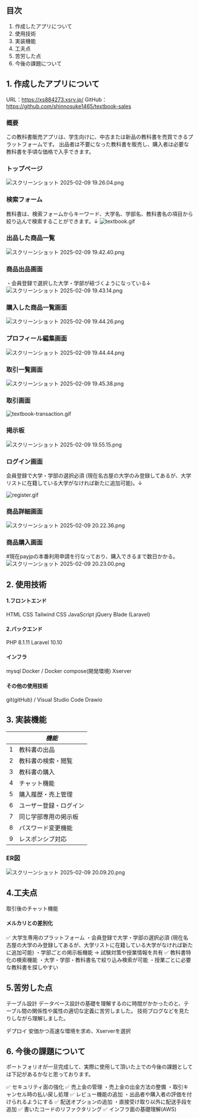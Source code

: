 ## 目次
1. 作成したアプリについて
2. 使用技術
3. 実装機能
4. 工夫点
5. 苦労した点
6. 今後の課題について

## 1. 作成したアプリについて
URL：https://xs884273.xsrv.jp/
GitHub：https://github.com/shinnosuke1465/textbook-sales

### 概要
この教科書販売アプリは、学生向けに、中古または新品の教科書を売買できるプラットフォームです。
出品者は不要になった教科書を販売し、購入者は必要な教科書を手頃な価格で入手できます。

### トップページ
![スクリーンショット 2025-02-09 19.26.04.png](https://qiita-image-store.s3.ap-northeast-1.amazonaws.com/0/3457929/fca4e087-4dc1-6409-d497-cca09025dd52.png)

### 検索フォーム
教科書は、検索フォームからキーワード、大学名、学部名、教科書名の項目から絞り込んで検索することができます。↓
![textbook.gif](https://qiita-image-store.s3.ap-northeast-1.amazonaws.com/0/3457929/02ec5c13-a4f0-a9e2-92f6-8aa9d3ae5800.gif)

### 出品した商品一覧
![スクリーンショット 2025-02-09 19.42.40.png](https://qiita-image-store.s3.ap-northeast-1.amazonaws.com/0/3457929/cc6b2775-9dfb-ad2c-0bed-71936c027e47.png)

### 商品出品画面
・会員登録で選択した大学・学部が紐づくようになっている↓
![スクリーンショット 2025-02-09 19.43.14.png](https://qiita-image-store.s3.ap-northeast-1.amazonaws.com/0/3457929/a8ed7861-ccb1-07bc-a539-836fbaf54504.png)

### 購入した商品一覧画面
![スクリーンショット 2025-02-09 19.44.26.png](https://qiita-image-store.s3.ap-northeast-1.amazonaws.com/0/3457929/e0f4002c-8870-b1d5-a582-658d6b879746.png)

### プロフィール編集画面
![スクリーンショット 2025-02-09 19.44.44.png](https://qiita-image-store.s3.ap-northeast-1.amazonaws.com/0/3457929/86f7ae04-844b-39f8-28cb-d337b843279a.png)

### 取引一覧画面
![スクリーンショット 2025-02-09 19.45.38.png](https://qiita-image-store.s3.ap-northeast-1.amazonaws.com/0/3457929/1e20c039-ec8a-bce4-fb38-9351c4ef3733.png)

### 取引画面
![textbook-transaction.gif](https://qiita-image-store.s3.ap-northeast-1.amazonaws.com/0/3457929/ade2aecd-4b88-35d7-45ef-2d2d2f8e9b92.gif)

### 掲示板
![スクリーンショット 2025-02-09 19.55.15.png](https://qiita-image-store.s3.ap-northeast-1.amazonaws.com/0/3457929/a138f830-aef8-5982-17fb-5673be5f8d98.png)

### ログイン画面
会員登録で大学・学部の選択必須 (現在名古屋の大学のみ登録してあるが、大学リストに在籍している大学がなければ新たに追加可能)。↓

![register.gif](https://qiita-image-store.s3.ap-northeast-1.amazonaws.com/0/3457929/62485c76-e420-a7cb-96f9-a0d03b7bc5dc.gif)

### 商品詳細画面
![スクリーンショット 2025-02-09 20.22.36.png](https://qiita-image-store.s3.ap-northeast-1.amazonaws.com/0/3457929/a9e734e4-1299-a2d4-b734-00e107aa47ac.png)

### 商品購入画面
#現在payjpの本番利用申請を行なっており、購入できるまで数日かかる。
![スクリーンショット 2025-02-09 20.23.00.png](https://qiita-image-store.s3.ap-northeast-1.amazonaws.com/0/3457929/3a66a635-9de7-b44f-bd0a-cab2a0d79eb7.png)


## 2. 使用技術
#### 1.フロントエンド
HTML
CSS
Tailwind CSS
JavaScript
jQuery
Blade (Laravel)

#### 2.バックエンド
PHP 8.1.11 
Laravel 10.10

#### インフラ
mysql
Docker / Docker compose(開発環境)
Xserver
#### その他の使用技術
git(gitHub) / Visual Studio Code
Drawio

## 3. 実装機能
|             |*機能*                  |
|----------|--------------------------|
|1  |教科書の出品     |
|2|教科書の検索・閲覧|
|3|教科書の購入|
|4|チャット機能|
|5|購入履歴・売上管理|
|6|ユーザー登録・ログイン|
|7|同じ学部専用の掲示板|
|8|パスワード変更機能|
|9|レスポンシブ対応|

### ER図
![スクリーンショット 2025-02-09 20.09.20.png](https://qiita-image-store.s3.ap-northeast-1.amazonaws.com/0/3457929/c9821b40-d667-2891-e1c3-e0387f7abaec.png)

## 4.工夫点
取引後のチャット機能

#### メルカリとの差別化
✅ 大学生専用のプラットフォーム
・会員登録で大学・学部の選択必須 (現在名古屋の大学のみ登録してあるが、大学リストに在籍している大学がなければ新たに追加可能)
・学部ごとの掲示板機能 → 試験対策や授業情報を共有
✅ 教科書特化の検索機能
・大学・学部・教科書名で絞り込み検索が可能
・授業ごとに必要な教科書を探しやすい


## 5.苦労した点
テーブル設計
データベース設計の基礎を理解するのに時間がかかったのと、テーブル間の関係性や属性の適切な定義に苦労しました。
技術ブログなどを見たりしながら理解しました。

デプロイ
安価かつ高速な環境を求め、Xserverを選択

## 6. 今後の課題について
ポートフォリオが一旦完成して、実際に使用して頂いた上での今後の課題としては下記があるかなと思っております。

✅ セキュリティ面の強化
✅ 売上金の管理
・売上金の出金方法の整備
・取引キャンセル時の払い戻し処理
✅ レビュー機能の追加 
・出品者や購入者の評価を付けられるようにする
✅ 配送オプションの追加 
・直接受け取り以外に配送手段を追加
✅ 書いたコードのリファクタリング
✅ インフラ面の基礎理解(AWS)

